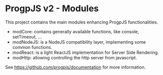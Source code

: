 # ProgpJS v2 - Modules

This project contains the main modules enhancing ProgpJS functionalities.
* modCore: contains generally available functions, like console, setTimeout, ...
* modNodeJS: is a NodeJS compatibility layer, implementing some common functions.
* modReact: is a light ReactJS implementation for Server Side Rendering.
* modHttp: allowing controlling the http server from javascript.

See https://github.com/progpjs/documentation for more information.